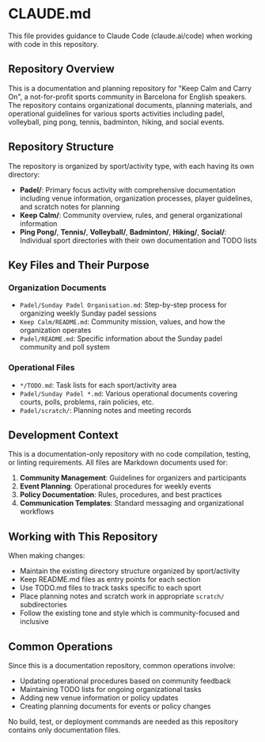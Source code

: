 # CLAUDE.md

This file provides guidance to Claude Code (claude.ai/code) when working with code in this repository.

## Repository Overview

This is a documentation and planning repository for "Keep Calm and Carry On", a not-for-profit sports community in Barcelona for English speakers. The repository contains organizational documents, planning materials, and operational guidelines for various sports activities including padel, volleyball, ping pong, tennis, badminton, hiking, and social events.

## Repository Structure

The repository is organized by sport/activity type, with each having its own directory:

- **Padel/**: Primary focus activity with comprehensive documentation including venue information, organization processes, player guidelines, and scratch notes for planning
- **Keep Calm/**: Community overview, rules, and general organizational information
- **Ping Pong/**, **Tennis/**, **Volleyball/**, **Badminton/**, **Hiking/**, **Social/**: Individual sport directories with their own documentation and TODO lists

## Key Files and Their Purpose

### Organization Documents
- `Padel/Sunday Padel Organisation.md`: Step-by-step process for organizing weekly Sunday padel sessions
- `Keep Calm/README.md`: Community mission, values, and how the organization operates
- `Padel/README.md`: Specific information about the Sunday padel community and poll system

### Operational Files
- `*/TODO.md`: Task lists for each sport/activity area
- `Padel/Sunday Padel *.md`: Various operational documents covering courts, polls, problems, rain policies, etc.
- `Padel/scratch/`: Planning notes and meeting records

## Development Context

This is a documentation-only repository with no code compilation, testing, or linting requirements. All files are Markdown documents used for:

1. **Community Management**: Guidelines for organizers and participants
2. **Event Planning**: Operational procedures for weekly events
3. **Policy Documentation**: Rules, procedures, and best practices
4. **Communication Templates**: Standard messaging and organizational workflows

## Working with This Repository

When making changes:
- Maintain the existing directory structure organized by sport/activity
- Keep README.md files as entry points for each section
- Use TODO.md files to track tasks specific to each sport
- Place planning notes and scratch work in appropriate `scratch/` subdirectories
- Follow the existing tone and style which is community-focused and inclusive

## Common Operations

Since this is a documentation repository, common operations involve:
- Updating operational procedures based on community feedback
- Maintaining TODO lists for ongoing organizational tasks
- Adding new venue information or policy updates
- Creating planning documents for events or policy changes

No build, test, or deployment commands are needed as this repository contains only documentation files.